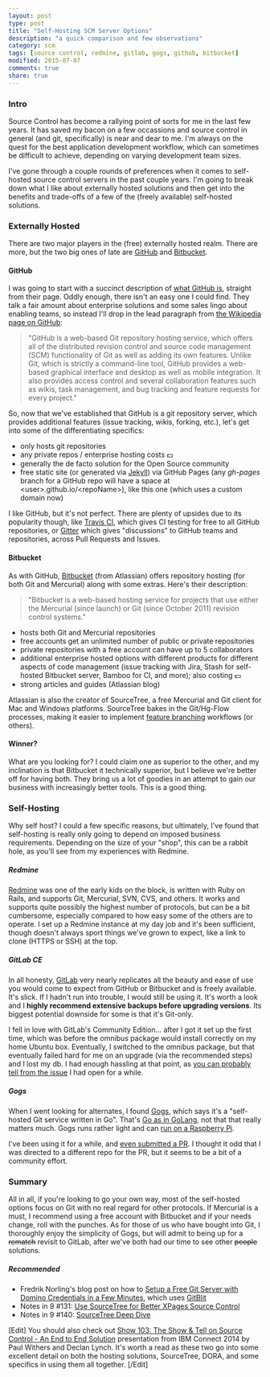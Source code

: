 ```yaml
---
layout: post
type: post
title: "Self-Hosting SCM Server Options"
description: "a quick comparison and few observations"
category: scm
tags: [source control, redmine, gitlab, gogs, github, bitbucket]
modified: 2015-07-07
comments: true
share: true
---
```


### Intro
Source Control has become a rallying point of sorts for me in the last few years. It has saved my bacon on a few occassions and source control in general (and git, specifically) is near and dear to me. I'm always on the quest for the best application development workflow, which can sometimes be difficult to achieve, depending on varying development team sizes.

I've gone through a couple rounds of preferences when it comes to self-hosted source control servers in the past couple years. I'm going to break down what I like about externally hosted solutions and then get into the benefits and trade-offs of a few of the (freely available) self-hosted solutions.

### Externally Hosted
There are two major players in the (free) externally hosted realm. There are more, but the two big ones of late are [GitHub](//github.com) and [Bitbucket](//bitbucket.org).

#### GitHub
I was going to start with a succinct description of [what GitHub is](//github.com/about), straight from their page. Oddly enough, there isn't an easy one I could find. They talk a fair amount about enterprise solutions and some sales lingo about enabling teams, so instead I'll drop in the lead paragraph from [the Wikipedia page on GitHub](//en.wikipedia.org/wiki/GitHub):

> "GitHub is a web-based Git repository hosting service, which offers all of the distributed revision control and source code management (SCM) functionality of Git as well as adding its own features. Unlike Git, which is strictly a command-line tool, GitHub provides a web-based graphical interface and desktop as well as mobile integration. It also provides access control and several collaboration features such as wikis, task management, and bug tracking and feature requests for every project."

So, now that we've established that GitHub is a git repository server, which provides additional features (issue tracking, wikis, forking, etc.), let's get into some of the differentiating specifics:

* only hosts git repositories
* any private repos / enterprise hosting costs :dollar:
* generally the de facto solution for the Open Source community
* free static site (or generated via [Jekyll](//jekyllrb.com/)) via GitHub Pages (any _gh-pages_ branch for a GitHub repo will have a space at &lt;user&gt;.github.io/&lt;repoName&gt;), like this one (which uses a custom domain now)

I like GitHub, but it's not perfect. There are plenty of upsides due to its popularity though, like [Travis CI](//travis-ci.org/getting_started), which gives CI testing for free to all GitHub repositories, or [Gitter](//gitter.im/) which gives "discussions" to GitHub teams and repositories, across Pull Requests and Issues.

#### Bitbucket
As with GitHub, [Bitbucket](//bitbucket.org/) (from Atlassian) offers repository hosting (for both Git and Mercurial) along with some extras. Here's their description:

>"Bitbucket is a web-based hosting service for projects that use either the Mercurial (since launch) or Git (since October 2011) revision control systems."

* hosts both Git and Mercurial repositories
* free accounts get an unlimited number of public or private repositories
* private repositories with a free account can have up to 5 collaborators
* additional enterprise hosted options with different products for different aspects of code management (issue tracking with Jira, Stash for self-hosted Bitbucket server, Bamboo for CI, and more); also costing :dollar:
* strong articles and guides (Atlassian blog)

Atlassian is also the creator of SourceTree, a free Mercurial and Git client for Mac and Windows platforms. SourceTree bakes in the Git/Hg-Flow processes, making it easier to implement [feature branching](//www.atlassian.com/git/tutorials/comparing-workflows/feature-branch-workflow) workflows (or others).

#### Winner?
What are you looking for? I could claim one as superior to the other, and my inclination is that Bitbucket it technically superior, but I believe we're better off for having both. They bring us a lot of goodies in an attempt to gain our business with increasingly better tools. This is a good thing. 

### Self-Hosting
Why self host? I could a few specific reasons, but ultimately, I've found that self-hosting is really only going to depend on imposed business requirements. Depending on the size of your "shop", this can be a rabbit hole, as you'll see from my experiences with Redmine.

##### Redmine
[Redmine](//www.redmine.org/) was one of the early kids on the block, is written with Ruby on Rails, and supports Git, Mercurial, SVN, CVS, and others. It works and supports quite possibly the highest number of protocols, but can be a bit cumbersome, especially compared to how easy some of the others are to operate. I set up a Redmine instance at my day job and it's been sufficient, though doesn't always sport things we've grown to expect, like a link to clone (HTTPS or SSH) at the top.

##### GitLab CE
In all honesty, [GitLab](//about.gitlab.com/) very nearly replicates all the beauty and ease of use you would come to expect from GitHub or Bitbucket and is freely available. It's slick. If I hadn't run into trouble, I would still be using it. It's worth a look and I **highly recommend extensive backups before upgrading versions**. Its biggest potential downside for some is that it's Git-only.

I fell in love with GitLab's Community Edition... after I got it set up the first time, which was before the omnibus package would install correctly on my home Ubuntu box. Eventually, I switched to the omnibus package, but that eventually failed hard for me on an upgrade (via the recommended steps) and I lost my db. I had enough hassling at that point, as [you can probably tell from the issue](//gitlab.com/gitlab-org/omnibus-gitlab/issues/541) I had open for a while.

##### Gogs
When I went looking for alternates, I found [Gogs](//gogs.io/), which says it's a "self-hosted Git service written in Go". That's [Go as in GoLang](//golang.org/), not that that really matters much. Gogs runs rather light and can [run on a Raspberry Pi](//blog.meinside.pe.kr/Gogs-on-Raspberry-Pi/).

I've been using it for a while, and [even submitted a PR](//github.com/gogits/gogs/pull/1287). I thought it odd that I was directed to a different repo for the PR, but it seems to be a bit of a community effort.

### Summary
All in all, if you're looking to go your own way, most of the self-hosted options focus on Git with no real regard for other protocols. If Mercurial is a must, I recommend using a free account with Bitbucket and if your needs change, roll with the punches. As for those of us who have bought into Git, I thoroughly enjoy the simplicity of Gogs, but will admit to being up for a <s>rematch</s> revisit to GitLab, after we've both had our time to see other <s>people</s> solutions.

##### Recommended
* Fredrik Norling's blog post on how to [Setup a Free Git Server with Domino Credentials in a Few Minutes](//www.xpagedeveloper.com/2014/setup-a-free-git-server-with-domino-credentials-in-a-few-minutes), which uses [GitBlit](//gitblit.com/)
* Notes in 9 #131: [Use SourceTree for Better XPages Source Control](//www.notesin9.com/2013/11/12/notesin9-131-use-sourcetree-for-better-xpages-source-control/)
* Notes in 9 #140: [SourceTree Deep Dive](//www.notesin9.com/2014/03/24/sourcetreedeepdive/)

[Edit]
You should also check out [Show 103: The Show & Tell on Source Control - An End to End Solution](//www.intec.co.uk/show-103-source-control-an-end-to-end-solution/) presentation from IBM Connect 2014 by Paul Withers and Declan Lynch. It's worth a read as these two go into some excellent detail on both the hosting solutions, SourceTree, DORA, and some specifics in using them all together.
[/Edit]
